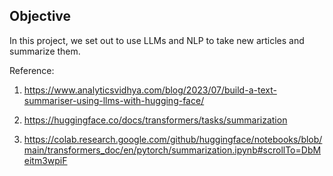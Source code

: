 Objective
-
In this project, we set out to use LLMs and NLP to take new articles and summarize them. 

Reference:
1. https://www.analyticsvidhya.com/blog/2023/07/build-a-text-summariser-using-llms-with-hugging-face/

2. https://huggingface.co/docs/transformers/tasks/summarization

3. https://colab.research.google.com/github/huggingface/notebooks/blob/main/transformers_doc/en/pytorch/summarization.ipynb#scrollTo=DbMeitm3wpiF
